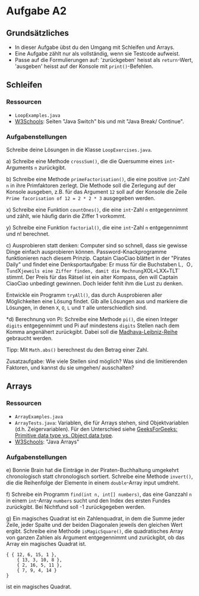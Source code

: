 # Aufgabe A2

## Grundsätzliches
- In dieser Aufgabe übst du den Umgang mit Schleifen und Arrays.
- Eine Aufgabe zählt nur als vollständig, wenn sie Testcode aufweist.
- Passe auf die Formulierungen auf: 'zurückgeben' heisst als `return`-Wert, 'ausgeben' heisst auf der Konsole mit `print()`-Befehlen.

## Schleifen

### Ressourcen

- `LoopExamples.java`
- [W3Schools](https://www.w3schools.com/java): Seiten "Java Switch" bis und mit "Java Break/ Continue".

### Aufgabenstellungen

Schreibe deine Lösungen in die Klasse `LoopExercises.java`.

a) Schreibe eine Methode `crossSum()`, die die Quersumme eines `int`-Arguments `n` zurückgibt.

b) Schreibe eine Methode `primeFactorisation()`, die eine positive `int`-Zahl `n` in ihre Primfaktoren zerlegt. Die Methode soll die Zerlegung auf der Konsole ausgeben, z.B. für das Argument `12` soll auf der Konsole die Zeile `Prime facorisation of 12 = 2 * 2 * 3` ausgegeben werden.

x) Schreibe eine Funktion `countOnes()`, die eine `int`-Zahl `n` entgegennimmt und zählt, wie häufig darin die Ziffer 1 vorkommt.

y) Schreibe eine Funktion `factorial()`, die eine `int`-Zahl `n` entgegennimmt und n! berechnet.

c) Ausprobieren statt denken:
Computer sind so schnell, dass sie gewisse Dinge einfach ausprobieren können. Password-Knackprogramme funktionieren nach diesem Prinzip.
Captain CiaoCiao blättert in der "Pirates Daily" und findet eine Denksportaufgabe: Er muss für die Buchstaben L`, `O`, `T` und `X` jeweils eine Ziffer finden, damit die Rechnung `XOL` + `LXX` = `TLT` stimmt. Der Preis für das Rätsel ist ein alter Kompass, den will Captain CiaoCiao unbedingt gewinnen. Doch leider fehlt ihm die Lust zu denken.

Entwickle ein Programm `tryAll()`, das durch Ausprobieren aller Möglichkeiten eine Lösung findet.
Gib alle Lösungen aus und markiere die Lösungen, in denen `X`, `O`, `L` und `T` alle unterschiedlich sind.

*d) Berechnung von Pi:
Schreibe eine Methode `pi()`, die einen Integer `digits` entgegennimmt und Pi auf mindestens `digits` Stellen nach dem Komma angenähert zurückgibt. Dabei soll die [Madhava-Leibniz-Reihe](https://de.wikipedia.org/wiki/Leibniz-Reihe) gebraucht werden.

Tipp: Mit `Math.abs()` berechnest du den Betrag einer Zahl.

Zusatzaufgabe: Wie viele Stellen sind möglich? Was sind die limitierenden Faktoren, und kannst du sie umgehen/ ausschalten?

## Arrays

### Ressourcen

- `ArrayExamples.java`
- `ArrayTests.java`: Variablen, die für Arrays stehen, sind Objektvariablen (d.h. Zeigervariablen). Für den Unterschied siehe [GeeksForGeeks: Primitive data type vs. Object data type](https://www.geeksforgeeks.org/primitive-data-type-vs-object-data-type-in-java-with-examples/).
- [W3Schools](https://www.w3schools.com/java): "Java Arrays"

### Aufgabenstellungen

e) Bonnie Brain hat die Einträge in der Piraten-Buchhaltung umgekehrt chronologisch statt chronologisch sortiert. 
Schreibe eine Methode `invert()`, die die Reihenfolge der Elemente in einem `double`-Array input umdreht.

f) Schreibe ein Programm `find(int n, int[] numbers)`, das eine Ganzzahl `n` in einem `int`-Array `numbers` sucht und den Index des ersten Fundes zurückgibt. Bei Nichtfund soll -1 zurückgegeben werden.

g) Ein magisches Quadrat ist ein Zahlenquadrat, in dem die Summe jeder Zeile, jeder Spalte und der beiden Diagonalen jeweils den gleichen Wert ergibt. Schreibe eine Methode `isMagicSquare()`, die quadratisches Array von ganzen Zahlen als Argument entgegennimmt und zurückgibt, ob das Array ein magisches Quadrat ist.

```
{ { 12, 6, 15, 1 },
    { 13, 3, 10, 8 },
    { 2, 16, 5, 11 },
    { 7, 9, 4, 14 }
}
```
ist ein magisches Quadrat.
